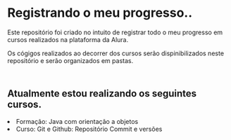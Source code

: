 <h1>Registrando o meu progresso..</h1>
<p>Este repositório foi criado no intuito de registrar todo o meu progresso em cursos realizados na plataforma da Alura.</p>
<p>Os cógigos realizados ao decorrer dos cursos serão dispinibilizados neste repositório e serão organizados em pastas.</p>

<h2><br>Atualmente estou realizando os seguintes cursos.</h2>
    
  <li>Formação: Java com orientação a objetos</li>
  <li>Curso: Git e Github: Repositório Commit e versões</li>


